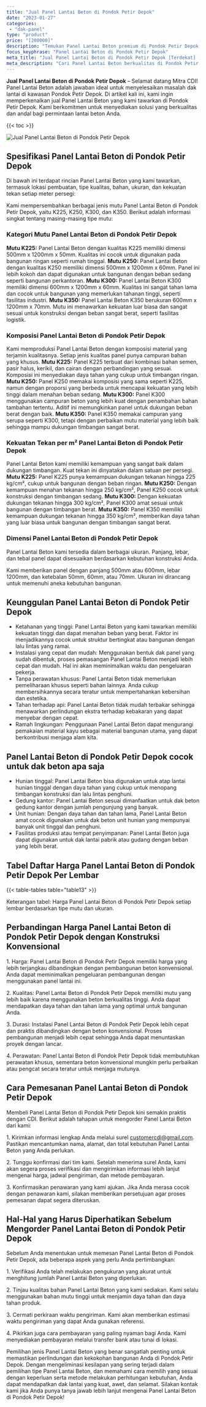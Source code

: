 ```yaml
---
title: "Jual Panel Lantai Beton di Pondok Petir Depok"
date: "2023-01-27"
categories:
 - "dak-panel"
type: "product"
price: "[200000]"
description: "Temukan Panel Lantai Beton premium di Pondok Petir Depok. Panel Lantai Beton dirancang untuk kebutuhan konstruksi modern dengan performa prima. Konsultasi gratis."
focus_keyphrase: "Panel Lantai Beton di Pondok Petir Depok"
meta_title: "Jual Panel Lantai Beton di Pondok Petir Depok [Terdekat] - CDI"
meta_description: "Cari Panel Lantai Beton berkualitas di Pondok Petir Depok?. Kami menyediakan Panel Lantai Beton premium untuk pembangunan. Promo menarik hanya di sini."
---
```


**Jual Panel Lantai Beton di Pondok Petir Depok** – Selamat datang Mitra CDI! Panel Lantai Beton adalah jawaban ideal untuk menyelesaikan masalah dak lantai di kawasan Pondok Petir Depok. Di artikel kali ini, kami ingin memperkenalkan jual Panel Lantai Beton yang kami tawarkan di Pondok Petir Depok. Kami berkomitmen untuk menyediakan solusi yang berkualitas dan andal bagi permintaan lantai beton Anda.

{{< toc >}}

![Jual Panel Lantai Beton di Pondok Petir Depok](/images/dak-panel/dak-panel-22.jpg)

## Spesifikasi Panel Lantai Beton di Pondok Petir Depok

Di bawah ini terdapat rincian Panel Lantai Beton yang kami tawarkan, termasuk lokasi pembuatan, tipe kualitas, bahan, ukuran, dan kekuatan tekan setiap meter persegi:

Kami mempersembahkan berbagai jenis mutu Panel Lantai Beton di Pondok Petir Depok, yaitu K225, K250, K300, dan K350. Berikut adalah informasi singkat tentang masing-masing tipe mutu:

### Kategori Mutu Panel Lantai Beton di Pondok Petir Depok

**Mutu K225:** Panel Lantai Beton dengan kualitas K225 memiliki dimensi 500mm x 1200mm x 50mm. Kualitas ini cocok untuk digunakan pada bangunan ringan seperti rumah tinggal.
**Mutu K250:** Panel Lantai Beton dengan kualitas K250 memiliki dimensi 500mm x 1200mm x 60mm. Panel ini lebih kokoh dan dapat digunakan untuk bangunan dengan beban sedang seperti bangunan perkantoran.
**Mutu K300:** Panel Lantai Beton K300 memiliki dimensi 600mm x 1200mm x 60mm. Kualitas ini sangat tahan lama dan cocok untuk bangunan yang memerlukan tahanan tinggi, seperti fasilitas industri.
**Mutu K350:** Panel Lantai Beton K350 berukuran 600mm x 1200mm x 70mm. Mutu ini menawarkan kekuatan luar biasa dan sangat sesuai untuk konstruksi dengan beban sangat berat, seperti fasilitas logistik.

### Komposisi Panel Lantai Beton di Pondok Petir Depok

Kami memproduksi Panel Lantai Beton dengan komposisi material yang terjamin kualitasnya. Setiap jenis kualitas panel punya campuran bahan yang khusus.
**Mutu K225:** Panel K225 terbuat dari kombinasi bahan semen, pasir halus, kerikil, dan cairan dengan perbandingan yang sesuai. Komposisi ini menyediakan daya tahan yang cukup untuk timbangan ringan.
**Mutu K250:** Panel K250 memakai komposisi yang sama seperti K225, namun dengan proporsi yang berbeda untuk mencapai kekuatan yang lebih tinggi dalam menahan beban sedang.
**Mutu K300:** Panel K300 menggunakan campuran beton yang lebih kuat dengan penambahan bahan tambahan tertentu. Aditif ini memungkinkan panel untuk dukungan beban berat dengan baik.
**Mutu K350:** Panel K350 memakai campuran yang serupa seperti K300, tetapi dengan perbaikan mutu material yang lebih baik sehingga mampu dukungan timbangan sangat berat.

### Kekuatan Tekan per m² Panel Lantai Beton di Pondok Petir Depok

Panel Lantai Beton kami memiliki kemampuan yang sangat baik dalam dukungan timbangan. Kuat tekan ini dinyatakan dalam satuan per persegi.
**Mutu K225:** Panel K225 punya kemampuan dukungan tekanan hingga 225 kg/cm², cukup untuk bangunan dengan beban ringan.
**Mutu K250:** Dengan kemampuan menahan tekanan hingga 250 kg/cm², Panel K250 cocok untuk konstruksi dengan timbangan sedang.
**Mutu K300:** Dengan kekuatan dukungan tekanan hingga 300 kg/cm², Panel K300 amat sesuai untuk bangunan dengan timbangan berat.
**Mutu K350:** Panel K350 memiliki kemampuan dukungan tekanan hingga 350 kg/cm², memberikan daya tahan yang luar biasa untuk bangunan dengan timbangan sangat berat.

### Dimensi Panel Lantai Beton di Pondok Petir Depok

Panel Lantai Beton kami tersedia dalam berbagai ukuran. Panjang, lebar, dan tebal panel dapat disesuaikan berdasarkan kebutuhan konstruksi Anda.

Kami memberikan panel dengan panjang 500mm atau 600mm, lebar 1200mm, dan ketebalan 50mm, 60mm, atau 70mm. Ukuran ini dirancang untuk memenuhi aneka kebutuhan bangunan.

## Keunggulan Panel Lantai Beton di Pondok Petir Depok

*   Ketahanan yang tinggi: Panel Lantai Beton yang kami tawarkan memiliki kekuatan tinggi dan dapat menahan beban yang berat. Faktor ini menjadikannya cocok untuk struktur bertingkat atau bangunan dengan lalu lintas yang ramai.
*   Instalasi yang cepat dan mudah: Menggunakan bentuk dak panel yang sudah dibentuk, proses pemasangan Panel Lantai Beton menjadi lebih cepat dan mudah. Hal ini akan meminimalkan waktu dan pengeluaran pekerja.
*   Tanpa perawatan khusus: Panel Lantai Beton tidak memerlukan pemeliharaan khusus seperti bahan lainnya. Anda cukup membersihkannya secara teratur untuk mempertahankan kebersihan dan estetika.
*   Tahan terhadap api: Panel Lantai Beton tidak mudah terbakar sehingga menawarkan perlindungan ekstra terhadap kebakaran yang dapat menyebar dengan cepat.
*   Ramah lingkungan: Penggunaan Panel Lantai Beton dapat mengurangi pemakaian material kayu sebagai material bangunan utama, yang dapat berkontribusi menjaga alam kita.

## Panel Lantai Beton di Pondok Petir Depok cocok untuk dak beton apa saja

*   Hunian tinggal: Panel Lantai Beton bisa digunakan untuk atap lantai hunian tinggal dengan daya tahan yang cukup untuk menopang timbangan konstruksi dan lalu lintas penghuni.
*   Gedung kantor: Panel Lantai Beton sesuai dimanfaatkan untuk dak beton gedung kantor dengan jumlah pengunjung yang banyak.
*   Unit hunian: Dengan daya tahan dan tahan lama, Panel Lantai Beton amat cocok digunakan untuk dak beton unit hunian yang mempunyai banyak unit tinggal dan penghuni.
*   Fasilitas produksi atau tempat penyimpanan: Panel Lantai Beton juga dapat digunakan untuk dak lantai pabrik atau gudang dengan beban yang lebih berat.

## Tabel Daftar Harga Panel Lantai Beton di Pondok Petir Depok Per Lembar

{{< table-tables table="table13" >}}

Keterangan tabel: Harga Panel Lantai Beton di Pondok Petir Depok setiap lembar berdasarkan tipe mutu dan ukuran.

## Perbandingan Harga Panel Lantai Beton di Pondok Petir Depok dengan Konstruksi Konvensional

1\.  Harga: Panel Lantai Beton di Pondok Petir Depok memiliki harga yang lebih terjangkau dibandingkan dengan pembangunan beton konvensional. Anda dapat meminimalkan pengeluaran pembangunan dengan menggunakan panel lantai ini.

2\.  Kualitas: Panel Lantai Beton di Pondok Petir Depok memiliki mutu yang lebih baik karena menggunakan beton berkualitas tinggi. Anda dapat mendapatkan daya tahan dan tahan lama yang optimal untuk bangunan Anda.

3\.  Durasi: Instalasi Panel Lantai Beton di Pondok Petir Depok lebih cepat dan praktis dibandingkan dengan beton konvensional. Proses pembangunan menjadi lebih cepat sehingga Anda dapat menuntaskan proyek dengan lancar.

4\.  Perawatan: Panel Lantai Beton di Pondok Petir Depok tidak membutuhkan perawatan khusus, sementara beton konvensional mungkin perlu perbaikan atau pengcat secara teratur untuk menjaga mutunya.

## Cara Pemesanan Panel Lantai Beton di Pondok Petir Depok

Membeli Panel Lantai Beton di Pondok Petir Depok kini semakin praktis dengan CDI. Berikut adalah tahapan untuk mengorder Panel Lantai Beton dari kami:

1\.  Kirimkan informasi lengkap Anda melalui surel customercdi@gmail.com. Pastikan mencantumkan nama, alamat, dan total kebutuhan Panel Lantai Beton yang Anda perlukan.

2\.  Tunggu konfirmasi dari tim kami. Setelah menerima surel Anda, kami akan segera proses verifikasi dan mengirimkan informasi lebih lanjut mengenai harga, jadwal pengiriman, dan metode pembayaran.

3\.  Konfirmasikan penawaran yang kami ajukan. Jika Anda merasa cocok dengan penawaran kami, silakan memberikan persetujuan agar proses pemesanan dapat segera diteruskan.

## Hal-Hal yang Harus Diperhatikan Sebelum Mengorder Panel Lantai Beton di Pondok Petir Depok

Sebelum Anda menentukan untuk memesan Panel Lantai Beton di Pondok Petir Depok, ada beberapa aspek yang perlu Anda pertimbangkan:

1\.  Verifikasi Anda telah melakukan pengukuran yang akurat untuk menghitung jumlah Panel Lantai Beton yang diperlukan.

2\.  Tinjau kualitas bahan Panel Lantai Beton yang kami sediakan. Kami selalu menggunakan bahan mutu tinggi untuk menjamin daya tahan dan daya tahan produk.

3\.  Cermati perkiraan waktu pengiriman. Kami akan memberikan estimasi waktu pengiriman yang dapat Anda gunakan referensi.

4\.  Pikirkan juga cara pembayaran yang paling nyaman bagi Anda. Kami menyediakan pembayaran melalui transfer bank atau tunai di lokasi.

Pemilihan jenis Panel Lantai Beton yang benar sangatlah penting untuk memastikan perlindungan dan kekokohan bangunan Anda di Pondok Petir Depok. Dengan mengeliminasi kesilapan yang sering terjadi dalam pemilihan tipe Panel Lantai Beton, dan memahami cara memilih yang sesuai dengan keperluan serta metode melakukan perhitungan kebutuhan, Anda dapat mendapatkan dak lantai yang kuat, awet, dan selamat. Silakan kontak kami jika Anda punya tanya jawab lebih lanjut mengenai Panel Lantai Beton di Pondok Petir Depok!